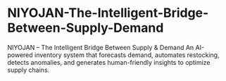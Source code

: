 # NIYOJAN-The-Intelligent-Bridge-Between-Supply-Demand
NIYOJAN – The Intelligent Bridge Between Supply &amp; Demand An AI-powered inventory system that forecasts demand, automates restocking, detects anomalies, and generates human-friendly insights to optimize supply chains.

